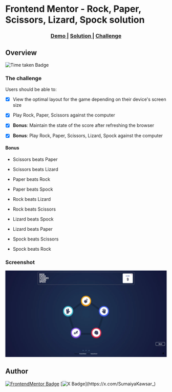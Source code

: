 
# Frontend Mentor -  Rock, Paper, Scissors, Lizard, Spock solution

<div align="center">
  <h3>
    <a href="https://sumaiyakawsar.github.io/frontend-mentor-challenges-using-react/#/project69">
      Demo
    </a>
    <span> | </span>
    <a href="https://github.com/sumaiyakawsar/frontend-mentor-challenges-using-react/tree/main/src/pages/69-rock-paper-scissors">
      Solution
    </a>
    <span> | </span>
    <a href="https://www.frontendmentor.io/challenges/rock-paper-scissors-game-pTgwgvgH">
      Challenge
    </a>
  </h3>
</div>
 

## Overview
 ![Time taken Badge](https://img.shields.io/badge/Time_Taken-3hr_53m-6abecd?style=plastic) 

### The challenge

Users should be able to:
 
- [x] View the optimal layout for the game depending on their device's screen size
- [x] Play Rock, Paper, Scissors against the computer
- [x] **Bonus**: Maintain the state of the score after refreshing the browser 
- [x] **Bonus**: Play Rock, Paper, Scissors, Lizard, Spock against the computer 



#### Bonus

- Scissors beats Paper
- Scissors beats Lizard

- Paper beats Rock
- Paper beats Spock

- Rock beats Lizard
- Rock beats Scissors

- Lizard beats Spock
- Lizard beats Paper

- Spock beats Scissors
- Spock beats Rock

### Screenshot

![Screenshot](../homepage/images/project69-rock-paper-scissors.webp)


## Author

[![FrontendMentor Badge](https://img.shields.io/badge/-_SumaiyaKawsar_-3F54A3?style=plastic&labelColor=3F54A3&logo=frontend-mentor&logoColor=white&link=https://www.frontendmentor.io/profile/sumaiyakawsar)](https://www.frontendmentor.io/profile/sumaiyakawsar) [![X Badge](https://img.shields.io/badge/-_SumaiyaKawsar_-black?style=plastic&labelColor=black&logo=X&logoColor=white&link=https://x.com/SumaiyaKawsar_)](https://x.com/SumaiyaKawsar_)